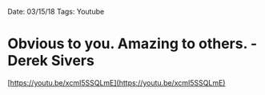Date: 03/15/18
Tags: Youtube

# Obvious to you. Amazing to others. - Derek Sivers

[https://youtu.be/xcmI5SSQLmE](https://youtu.be/xcmI5SSQLmE)
